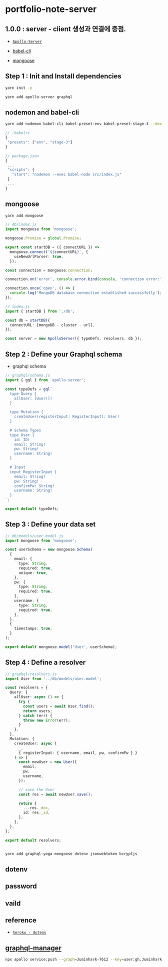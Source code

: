 # portfolio-note-server

## 1.0.0 : server - client 생성과 연결에 중점.

- [`Apollo-Server`](https://www.apollographql.com/docs/apollo-server/getting-started/)

- [babel-cli](https://jaeyeophan.github.io/2017/05/16/Everything-about-babel/)

- [mongoose](https://mongoosejs.com/docs/)

## Step 1 : Init and Install dependencies

```sh
yarn init -y

yarn add apollo-server graphql
```

## nodemon and babel-cli

```sh
yarn add nodemon babel-cli babel-preset-env babel-preset-stage-3 --dev
```

```ts
// .babelrc
{
 "presets": ["env", "stage-3"]
}

// package.json
{
 ...
 "scripts": {
   "start": "nodemon --exec babel-node src/index.js"
 }
 ...
}
```

## mongoose

```sh
yarn add mongoose
```

```ts
// db/index.js
import mongoose from 'mongoose';

mongoose.Promise = global.Promise;

export const startDB = ({ connectURL }) =>
  mongoose.connect(`${connectURL}`, {
    useNewUrlParser: true,
  });

const connection = mongoose.connection;

connection.on('error', console.error.bind(console, 'connection error:'));

connection.once('open', () => {
  console.log('MongoDB database connection established successfully');
});

// index.js
import { startDB } from './db';

const db = startDB({
  connectURL: [mongoDB - cluster - url],
});

const server = new ApolloServer({ typeDefs, resolvers, db });
```

## Step 2 : Define your Graphql schema

- graphql schema

```ts
// graphql/schema.js
import { gql } from 'apollo-server';

const typeDefs = gql`
  type Query {
    allUser: [User!]!
  }

  type Mutation {
    createUser(registerInput: RegisterInput): User!
  }

  # Schema Types
  type User {
    id: ID!
    email: String!
    pw: String!
    username: String!
  }

  # Input
  input RegisterInput {
    email: String!
    pw: String!
    confirmPw: String!
    username: String!
  }
`;

export default typeDefs;
```

## Step 3 : Define your data set

```ts
// db/models/user.model.js
import mongoose from 'mongoose';

const userSchema = new mongoose.Schema(
  {
    email: {
      type: String,
      required: true,
      unique: true,
    },
    pw: {
      type: String,
      required: true,
    },
    username: {
      type: String,
      required: true,
    },
  },
  {
    timestamps: true,
  }
);

export default mongoose.model('User', userSchema);
```

## Step 4 : Define a resolver

```ts
// graphql/resolvers.js
import User from '../db/models/user.model';

const resolvers = {
  Query: {
    allUser: async () => {
      try {
        const users = await User.find();
        return users;
      } catch (err) {
        throw new Error(err);
      }
    },
  },
  Mutation: {
    createUser: async (
      _,
      { registerInput: { username, email, pw, confirmPw } }
    ) => {
      const newUser = new User({
        email,
        pw,
        username,
      });

      // save the User
      const res = await newUser.save();

      return {
        ...res._doc,
        id: res._id,
      };
    },
  },
};

export default resolvers;
```

```sh

yarn add graphql-yoga mongoose dotenv jsonwebtoken bcryptjs
```

## dotenv

## password

## vaild

## reference

- [`heroku - dotenv`](https://velog.io/@suseodd/Heroku%EC%97%90-.env%ED%8C%8C%EC%9D%BC-%EC%A0%81%EC%9A%A9-20k621f03d)

## [graphql-manager](https://engine.apollographql.com/org)

```sh
npx apollo service:push --graph=Juminhark-7612 --key=user:gh.Juminhark:bQVB2ZAQwxJZn0A1YQa0_Q --endpoint=http://localhost:4000
```
